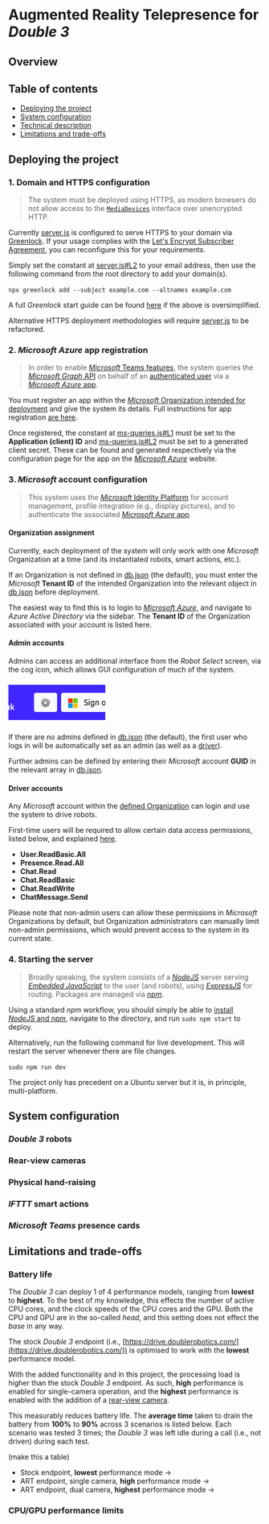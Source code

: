 # Augmented Reality Telepresence for *Double 3*
## Overview
## Table of contents
* [Deploying the project](#deploying-the-project)
* [System configuration](#system-configuration)
* [Technical description](#technical-description)
* [Limitations and trade-offs](#limitations-and-trade-offs)
## Deploying the project

### 1. Domain and HTTPS configuration
> The system must be deployed using HTTPS, as modern browsers do not allow access to the [`MediaDevices`](https://developer.mozilla.org/en-US/docs/Web/API/MediaDevices) interface over unencrypted HTTP.

Currently [server.js](server.js) is configured to serve HTTPS to your domain via [Greenlock](https://www.npmjs.com/package/greenlock). If your usage complies with the [Let's Encrypt Subscriber Agreement](https://letsencrypt.org/documents/), you can reconfigure this for your requirements.

Simply set the constant at [server.js#L2](server.js#L2) to your email address, then use the following command from the root directory to add your domain(s).

`npx greenlock add --subject example.com --altnames example.com`

A full *Greenlock* start guide can be found [here](https://www.npmjs.com/package/greenlock-express) if the above is oversimplified.

Alternative HTTPS deployment methodologies will require [server.js](server.js) to be refactored.

### 2. *Microsoft Azure* app registration
> In order to enable [*Microsoft* Teams features](#microsoft-teams-presence-cards), the system queries the [*Microsoft Graph* API](https://docs.microsoft.com/en-us/graph/use-the-api) on behalf of an [authenticated user](#microsoft-account-authentication) via a [*Microsoft Azure* app](#microsoft-azure-app-registration). 

You must register an app within the [*Microsoft* Organization intended for deployment](#organization-assignment) and give the system its details. Full instructions for app registration [are here](https://docs.microsoft.com/en-us/graph/auth-register-app-v2).

Once registered, the constant at [ms-queries.js#L1](#ms-queries.js#L1) must be set to the **Application (client) ID** and [ms-queries.js#L2](#ms-queries.js#L2) must be set to a generated client secret. These can be found and generated respectively via the configuration page for the app on the [*Microsoft Azure*](https://portal.azure.com/) website.

### 3. *Microsoft* account configuration
> This system uses the [*Microsoft* Identity Platform](https://docs.microsoft.com/en-us/azure/active-directory/develop/) for account management, profile integration (e.g., display pictures), and to authenticate the associated [*Microsoft Azure* app](#microsoft-azure-app-registration).

#### Organization assignment
Currently, each deployment of the system will only work with one *Microsoft* Organization at a time (and its instantiated robots, smart actions, etc.).

If an Organization is not defined in [db.json](db/db.json) (the default), you must enter the *Microsoft* **Tenant ID** of the intended Organization into the relevant object in [db.json](db/db.json) before deployment.

The easiest way to find this is to login to [*Microsoft Azure*](https://portal.azure.com/), and navigate to *Azure Active Directory* via the sidebar. The **Tenant ID** of the Organization associated with your account is listed here.

#### Admin accounts
Admins can access an additional interface from the *Robot Select* screen, via the cog icon, which allows GUI configuration of much of the system.

![Picture of the admin cog](docs/img/admin-cog.png)

If there are no admins defined in [db.json](db/db.json)  (the default), the first user who logs in will be automatically set as an admin (as well as a [driver](#driver-accounts)).

Further admins can be defined by entering their *Microsoft* account **GUID** in the relevant array in [db.json](db/db.json).

#### Driver accounts
Any *Microsoft* account within the [defined Organization](#organization-assignment) can login and use the system to drive robots.

First-time users will be required to allow certain data access permissions, listed below, and explained [here](https://docs.microsoft.com/en-us/graph/permissions-reference).

- **User.ReadBasic.All**
- **Presence.Read.All**
- **Chat.Read**
- **Chat.ReadBasic**
- **Chat.ReadWrite**
- **ChatMessage.Send**

Please note that non-admin users can allow these permissions in *Microsoft* Organizations by default, but  Organization administrators can manually limit non-admin permissions, which would prevent access to the system in its current state.

### 4. Starting the server
> Broadly speaking, the system consists of a [*NodeJS*](https://nodejs.org/en/) server serving [*Embedded JavaScript*](https://ejs.co/) to the user (and robots), using [*ExpressJS*](https://expressjs.com/) for routing. Packages are managed via [*npm*](https://www.npmjs.com/).

Using a standard *npm* workflow, you should simply be able to [install *NodeJS* and *npm*](https://docs.npmjs.com/downloading-and-installing-node-js-and-npm), navigate to the directory, and run `sudo npm start` to deploy.

Alternatively, run the following command for live development. This will restart the server whenever there are file changes.

`sudo npm run dev`

The project only has precedent on a *Ubuntu* server but it is, in principle, multi-platform.

## System configuration
### *Double 3* robots
### Rear-view cameras
### Physical hand-raising
### *IFTTT* smart actions
### *Microsoft Teams* presence cards

## Limitations and trade-offs
### Battery life
The *Double 3* can deploy 1 of 4 performance models, ranging from **lowest** to **highest**. To the best of my knowledge, this effects the number of active CPU cores, and the clock speeds of the CPU cores and the GPU. Both the CPU and GPU are in the so-called *head*, and this setting does not effect the *base* in any way.

The stock *Double 3* endpoint (i.e., [https://drive.doublerobotics.com/](https://drive.doublerobotics.com/)) is optimised to work with the **lowest** performance model.

With the added functionality and in this project, the processing load is higher than the stock *Double 3* endpoint. As such, **high** performance is enabled for single-camera operation, and the **highest** performance is enabled with the addition of a [rear-view camera]().

This measurably reduces battery life. The **average time** taken to drain the battery from **100%** to **90%** across 3 scenarios is listed below. Each scenario was tested 3 times; the *Double 3* was left idle during a call (i.e., not driven) during each test.

(make this a table)

- Stock endpoint, **lowest** performance mode ->
- ART endpoint, single camera, **high** performance mode ->
- ART endpoint, dual camera, **highest** performance mode ->

### CPU/GPU performance limits